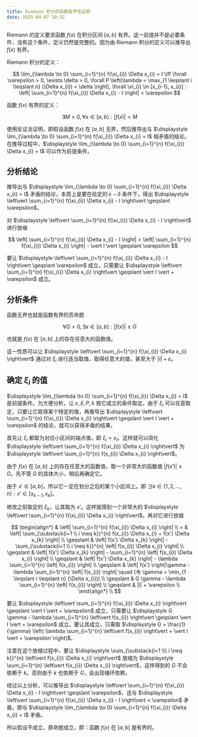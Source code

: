 ```yaml
---
title: Riemann 积分的函数有界性证明
date: 2025-04-07 10:32
---
```


Riemann 的定义要求函数 $f(x)$ 在积分区间 $[a, b]$ 有界。这一前提并不是必要条件，没有这个条件，定义仍然是完整的。因为由 Riemann 积分的定义可以推导出 $f(x)$ 有界。

Riemann 积分的定义：

$$
\lim_{\lambda \to 0} \sum_{i=1}^{n} f(\xi_{i}) \Delta x_{i} = I  \iff \forall \varepsilon > 0, \exists \delta > 0, \forall P \left(\lambda = \max_{1 \leqslant i \leqslant n} (\Delta x_{i}) < \delta \right), \forall \xi_{i} \in [x_{i-1}, x_{i}] : \left| \sum_{i=1}^{n} f(\xi_{i}) \Delta x_{i} - I \right| < \varepsilon
$$

函数 $f(x)$ 有界的定义：

$$
\exists M > 0, \forall x \in [a, b] : \left|f(x)\right| < M
$$

使用反证法证明，即假设函数 $f(x)$ 在 $[a, b]$ 无界，然后推导出与 $\displaystyle \lim_{\lambda \to 0} \sum_{i=1}^{n} f(\xi_{i}) \Delta x_{i} = I$ 相矛盾的结论。在推导过程中，$\displaystyle \lim_{\lambda \to 0} \sum_{i=1}^{n} f(\xi_{i}) \Delta x_{i} = I$ 可以作为前提条件。

## 分析结论

推导出与 $\displaystyle \lim_{\lambda \to 0} \sum_{i=1}^{n} f(\xi_{i}) \Delta x_{i} = I$ 矛盾的结论，本质上是要在给定的 $\varepsilon - \delta$ 条件下，得出 $\displaystyle \left\vert \sum_{i=1}^{n} f(\xi_{i}) \Delta x_{i} - I \right\vert \geqslant \varepsilon$。

对 $\displaystyle \left\vert \sum_{i=1}^{n} f(\xi_{i}) \Delta x_{i} - I \right\vert$ 进行放缩

$$
\left| \sum_{i=1}^{n} f(\xi_{i}) \Delta x_{i} - I \right| > \left| \sum_{i=1}^{n} f(\xi_{i}) \Delta x_{i} \right| - \vert I \vert \geqslant \varepsilon
$$

要让 $\displaystyle \left\vert \sum_{i=1}^{n} f(\xi_{i}) \Delta x_{i} - I \right\vert \geqslant \varepsilon$ 成立，只需要让 $\displaystyle \left\vert \sum_{i=1}^{n} f(\xi_{i}) \Delta x_{i} \right\vert \geqslant \vert I \vert + \varepsilon$ 成立。

## 分析条件

函数无界也就是函数有界的否命题

$$
\forall G > 0, \exists x \in [a, b] : \left|f(x)\right| \geqslant G
$$

也就是 $f(x)$ 在 $[a,b]$ 上的存在任意大的函数值。

这一性质可以让 $\displaystyle \left\vert \sum_{i=1}^{n} f(\xi_{i}) \Delta x_{i} \right\vert$ 通过对 $\xi_{i}$ 进行适当取值，取得任意大的值，甚至大于 $\vert I \vert + \varepsilon$。

## 确定 $\xi_{i}$ 的值

$\displaystyle \lim_{\lambda \to 0} \sum_{i=1}^{n} f(\xi_{i}) \Delta x_{i} = I$ 是前提条件。为方便分析，让 $\varepsilon, \delta, P, \lambda$ 按它成立的条件取定。由于 $\xi_{i}$ 可以任意取定，只要让它取得某个特定的值，再推导出 $\displaystyle \left\vert \sum_{i=1}^{n} f(\xi_{i}) \Delta x_{i} \right\vert \geqslant \vert I \vert + \varepsilon$ 的结论，就可以获得矛盾的结果。

首先让 $\xi_{i}$ 都取为对应小区间的端点值，即 $\xi_{i} = x_{i}$。这样就可以简化 $\displaystyle \left\vert \sum_{i=1}^{n} f(\xi_{i}) \Delta x_{i} \right\vert$ 为 $\displaystyle \left\vert \sum_{i=1}^{n} f(x_{i}) \Delta x_{i} \right\vert$。

由于 $f(x)$ 在 $[a,b]$ 上的存在任意大的函数值，取一个非常大的函数值 $\vert f(x') \vert \geqslant G$。先不管 $G$ 的具体大小，稍后再确定它。

由于 $x' \in [a,b]$，所以它一定在划分之后的某个小区间上。即 $\exists k \in \lbrace 1,2,\dots,n \rbrace : x' \in [x_{k-1}, x_{k}]$。

修改之前取定的 $\xi_{k}$，让其取为 $x'$。这样就得到一个非常大的 $\displaystyle \left\vert \sum_{i=1}^{n} f(\xi_{i}) \Delta x_{i} \right\vert$。再对它进行放缩

$$
\begin{align*}
& \left| \sum_{i=1}^{n} f(\xi_{i}) \Delta x_{i} \right| \\
= & \left| \sum_{\substack{i=1 \\ i \neq k}}^{n} f(x_{i}) \Delta x_{i} + f(x') \Delta x_{k} \right| \\
\geqslant & \left| f(x') \Delta x_{k} \right| - \sum_{\substack{i=1 \\ i \neq k}}^{n} \left| f(x_{i}) \Delta x_{i} \right| \\
\geqslant & \left| f(x') \Delta x_{k} \right| - \sum_{i=1}^{n} \left| f(x_{i}) \Delta x_{i} \right| \\
\geqslant & \left| f(x') \Delta x_{k} \right| - \lambda \sum_{i=1}^{n} \left| f(x_{i}) \right| \\
\geqslant & \left| f(x') \right|\gamma - \lambda \sum_{i=1}^{n} \left| f(x_{i}) \right| \quad (令 \gamma = \min_{1 \leqslant i \leqslant n} (\Delta x_{i})) \\
\geqslant & G \gamma - \lambda \sum_{i=1}^{n} \left| f(x_{i}) \right| \\
\geqslant & |I| + \varepsilon \\
\end{align*} \\
$$

要让 $\displaystyle \left\vert \sum_{i=1}^{n} f(\xi_{i}) \Delta x_{i} \right\vert \geqslant \vert I \vert + \varepsilon$ 成立，只需要让 $\displaystyle G \gamma - \lambda \sum_{i=1}^{n} \left\vert f(x_{i}) \right\vert \geqslant \vert I \vert + \varepsilon$ 成立。要让其成立，只需取 $\displaystyle G = \frac{1}{\gamma} \left( \lambda \sum_{i=1}^{n} \left\vert f(x_{i}) \right\vert + \vert I \vert + \varepsilon \right)$。

注意在这个放缩过程中，要让 $\displaystyle \sum_{\substack{i=1 \\\ i \neq k}}^{n} \left\vert f(x_{i}) \Delta x_{i} \right\vert$ 放缩为 $\displaystyle \sum_{i=1}^{n} \left\vert f(x_{i}) \Delta x_{i} \right\vert$，这样得到的 $G$ 不会依赖于 $k$。否则由于 $k$ 也依赖于 $G$，会出现循环依赖。

经过以上分析，可以推导出 $\displaystyle \left\vert \sum_{i=1}^{n} f(\xi_{i}) \Delta x_{i} - I \right\vert \geqslant \varepsilon$，这与 $\displaystyle \left\vert \sum_{i=1}^{n} f(\xi_{i}) \Delta x_{i} - I \right\vert < \varepsilon$ 矛盾，即与 $\displaystyle \lim_{\lambda \to 0} \sum_{i=1}^{n} f(\xi_{i}) \Delta x_{i} = I$ 矛盾。

所以假设不成立，原命题成立，即：函数 $f(x)$ 在 $[a, b]$ 是有界的。
